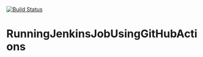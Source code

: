 [![Build Status](http://35.232.120.3:8080/buildStatus/icon?job=Test+Github+Workflow)](http://35.232.120.3:8080/job/Test%20Github%20Workflow/)

# RunningJenkinsJobUsingGitHubActions
